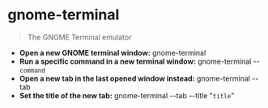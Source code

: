 # gnome-terminal
> The GNOME Terminal emulator
- **Open a new GNOME terminal window:**
gnome-terminal
- **Run a specific command in a new terminal window:**
gnome-terminal -- `command`
- **Open a new tab in the last opened window instead:**
gnome-terminal --tab
- **Set the title of the new tab:**
gnome-terminal --tab --title "`title`"
